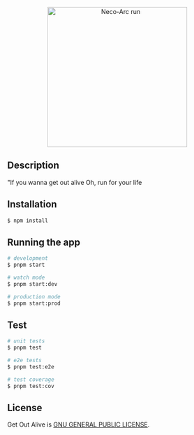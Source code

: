 <p align="center">
  <img src="https://res.cloudinary.com/dmfac7zfe/image/upload/v1645805977/icons/neco-arc_run.jpg" width="320" alt="Neco-Arc run" />
</p>

## Description

"If you wanna get out alive
Oh, run for your life


## Installation

```bash
$ npm install
```

## Running the app

```bash
# development
$ pnpm start

# watch mode
$ pnpm start:dev

# production mode
$ pnpm start:prod
```

## Test

```bash
# unit tests
$ pnpm test

# e2e tests
$ pnpm test:e2e

# test coverage
$ pnpm test:cov
```

## License

Get Out Alive is [GNU GENERAL PUBLIC LICENSE](LICENSE).